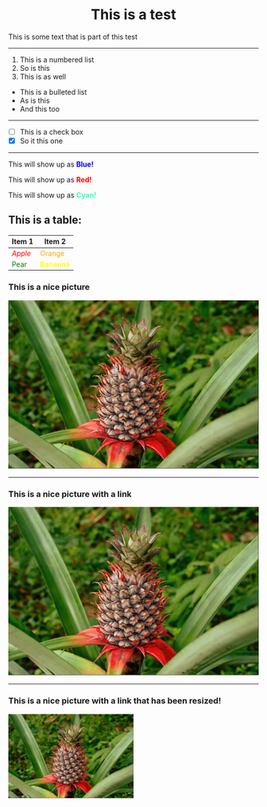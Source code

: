# <center> This is a test </center>

This is some text that is part of this test

---

1. This is a numbered list
2. So is this
3. This is as well

- This is a bulleted list
- As is this
- And this too

---

- [ ] This is a check box
- [x] So it this one

---

This will show up as <span style="color:blue">**Blue!**</source>

This will show up as <span style="color:red">**Red!**</source>

This will show up as <span style="color:#33ffbd">**Cyan!**</source>


## This is a table:

| Item 1 | Item 2 |
|---    |---     |
|<span style="color:red">*Apple*</span>   |<span style=color:orange>Orange</source>  |
|<span style=color:green>Pear</span>    |<span style=color:yellow>**Bananna**</span>     |


### This is a nice picture

![Nice Pineapple](pineapple.jpg "Nice Pineapple")

---
### This is a nice picture with a link
[![Nice Pineapple](pineapple.jpg "Nice Pineapple")](https://www.google.com)

---
### This is a nice picture with a link that has been resized!
<a href=https://www.google.com><img src="pineapple.jpg" alt="Nice Pineapple" title="Nice Pineapple" height=50% width=50%> 